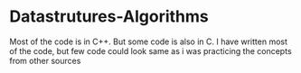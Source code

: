 # Datastrutures-Algorithms
Most of the code is in C++. But some code is also in C. I have written most of the code, but few code could look same as i was practicing the concepts from other sources
